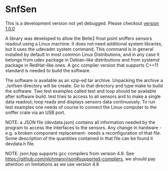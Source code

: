 # SnfSen

This is a development version not yet debugged. Please checkout [version 1.0.0](https://github.com/benignogobbo/SnfSen/tree/1.0.0)

A library was developed to allow the Belle2 frost point sniffers sensors readout using a Linux machine. It does not need additional system libraries, but it uses the udevadm system command. This command is in general installed by default in most common Linux Distributions, and in any case it belongs from udev package in Debian-like distributions and from systemd package in RedHat-like ones. A gcc compiler version that supports C++11 standard is needed to build the software.

The software is available as an xzip-ed tar archive. Unpacking the archive a ./snfsen directory will be create. Go to that directory and type make to build the software. Two test examples called test and loop should be available after software build. test  tries to access to all sensors and to make a single data readout; loop reads and displays sensors data continuously. To run test examples one needs of course to connect the Linux computer to the sniffer crate via an USB port.

NOTE: a JSON file (devdata.json) contains all information needed by the program to access the interfaces to the sensors. Any change in hardware -e.g. a broken component replacement- needs a reconfiguration of that file. Some description of the quantities contained in that file can be found it devdata.h file.

NOTE: json.hpp supports gcc compilers from version 4.9. See https://github.com/nlohmann/json#supported-compilers, we should pay attention on limitations as we use version 4.8

